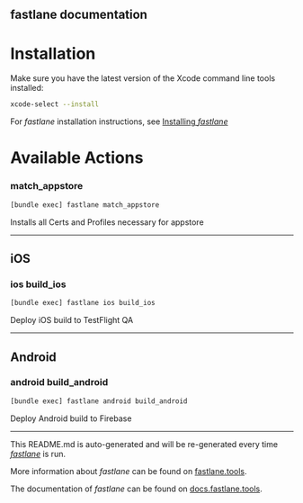 fastlane documentation
----

# Installation

Make sure you have the latest version of the Xcode command line tools installed:

```sh
xcode-select --install
```

For _fastlane_ installation instructions, see [Installing _fastlane_](https://docs.fastlane.tools/#installing-fastlane)

# Available Actions

### match_appstore

```sh
[bundle exec] fastlane match_appstore
```

Installs all Certs and Profiles necessary for appstore

----


## iOS

### ios build_ios

```sh
[bundle exec] fastlane ios build_ios
```

Deploy iOS build to TestFlight QA

----


## Android

### android build_android

```sh
[bundle exec] fastlane android build_android
```

Deploy Android build to Firebase

----

This README.md is auto-generated and will be re-generated every time [_fastlane_](https://fastlane.tools) is run.

More information about _fastlane_ can be found on [fastlane.tools](https://fastlane.tools).

The documentation of _fastlane_ can be found on [docs.fastlane.tools](https://docs.fastlane.tools).
